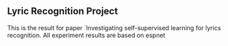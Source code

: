 ## Lyric Recognition Project
This is the result for paper `Investigating self-supervised learning for lyrics recognition. All experiment results are based on espnet

